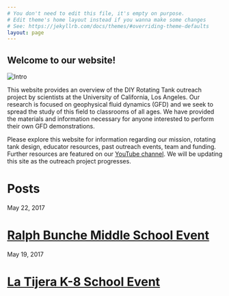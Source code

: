 ```yaml
---
# You don't need to edit this file, it's empty on purpose.
# Edit theme's home layout instead if you wanna make some changes
# See: https://jekyllrb.com/docs/themes/#overriding-theme-defaults
layout: page
---
```


## **Welcome to our website!**

![Intro](./Slideshow.gif)

This website provides an overview of the DIY Rotating Tank outreach project by scientists at the University of California, Los Angeles. Our research is focused on geophysical fluid dynamics (GFD) and we seek to spread the study of this field to classrooms of all ages. We have provided the materials and information necessary for anyone interested to perform their own GFD demonstrations. 

Please explore this website for information regarding our mission, rotating tank design, educator resources, past outreach events, team and funding. Further resources are featured on our [YouTube channel](http://tinyurl.com/diyrotatingtank-youtube). We will be updating this site as the outreach project progresses.

# **Posts**  
May 22, 2017  
# [Ralph Bunche Middle School Event](./2017/05/22/ralph-bunche.html)

May 19, 2017  
# [La Tijera K-8 School Event](./2017/05/19/la-tijera.html)
